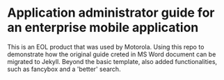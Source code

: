 # Application administrator guide for an enterprise mobile application

This is an EOL product that was used by Motorola. Using this repo to demonstrate how the original guide creted in MS Word document can be migrated to Jekyll. Beyond the basic template, also added functionalities, such as fancybox and a 'better' search. 

